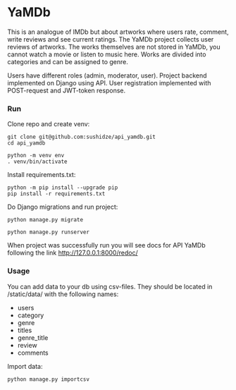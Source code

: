 # YaMDb

This is an analogue of IMDb but about artworks where users rate, comment, write reviews and see current ratings. The YaMDb project collects user reviews of artworks. The works themselves are not stored in YaMDb, you cannot watch a movie or listen to music here.
Works are divided into categories and can be assigned to genre. 

Users have different roles (admin, moderator, user). Project backend implemented on Django using API. User registration implemented with POST-request and JWT-token response.

### Run

Clone repo and create venv:

```
git clone git@github.com:sushidze/api_yamdb.git
cd api_yamdb

python -m venv env
. venv/bin/activate
```

Install requirements.txt:

```
python -m pip install --upgrade pip
pip install -r requirements.txt
```

Do Django migrations and run project:

```
python manage.py migrate

python manage.py runserver
```

When project was successfully run you will see docs for API YaMDb following the link http://127.0.0.1:8000/redoc/

### Usage

You can add data to your db using csv-files. They should be located in /static/data/ with the following names:

- users 
- category 
- genre 
- titles 
- genre_title 
- review 
- comments

Import data:

```
python manage.py importcsv
```
